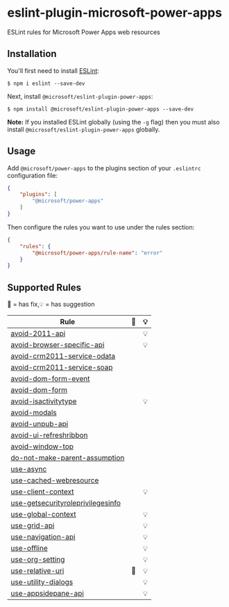 # eslint-plugin-microsoft-power-apps

ESLint rules for Microsoft Power Apps web resources

## Installation

You'll first need to install [ESLint](http://eslint.org):

```
$ npm i eslint --save-dev
```

Next, install `@microsoft/eslint-plugin-power-apps`:

```
$ npm install @microsoft/eslint-plugin-power-apps --save-dev
```

**Note:** If you installed ESLint globally (using the `-g` flag) then you must also install `@microsoft/eslint-plugin-power-apps` globally.

## Usage

Add `@microsoft/power-apps` to the plugins section of your `.eslintrc` configuration file:

```json
{
    "plugins": [
        "@microsoft/power-apps"
    ]
}
```


Then configure the rules you want to use under the rules section:

```json
{
    "rules": {
        "@microsoft/power-apps/rule-name": "error"
    }
}
```
## Supported Rules

🔧 = has fix,💡 = has suggestion

| Rule | 🔧 | 💡 |
| ---- | :---: | :---: |
| [avoid-2011-api](https://learn.microsoft.com/power-apps/maker/data-platform/powerapps-checker/rules/web/avoid-2011-api) | | 💡 |
| [avoid-browser-specific-api](https://learn.microsoft.com/power-apps/maker/data-platform/powerapps-checker/rules/web/avoid-browser-specific-api) | | 💡 |
| [avoid-crm2011-service-odata](https://learn.microsoft.com/power-apps/maker/data-platform/powerapps-checker/rules/web/avoid-crm2011-service-odata) | | |
| [avoid-crm2011-service-soap](https://learn.microsoft.com/power-apps/maker/data-platform/powerapps-checker/rules/web/avoid-crm2011-service-soap) | | |
| [avoid-dom-form-event](https://learn.microsoft.com/power-apps/maker/data-platform/powerapps-checker/rules/web/avoid-dom-form-event) | | |
| [avoid-dom-form](https://learn.microsoft.com/power-apps/maker/data-platform/powerapps-checker/rules/web/avoid-dom-form) | | |
| [avoid-isactivitytype](https://learn.microsoft.com/power-apps/maker/data-platform/powerapps-checker/rules/web/avoid-isactivitytype) | | 💡 |
| [avoid-modals](https://learn.microsoft.com/power-apps/maker/data-platform/powerapps-checker/rules/web/avoid-modals) | | |
| [avoid-unpub-api](https://learn.microsoft.com/power-apps/maker/data-platform/powerapps-checker/rules/web/avoid-unpub-api) | | |
| [avoid-ui-refreshribbon](https://learn.microsoft.com/power-apps/maker/data-platform/powerapps-checker/rules/web/avoid-ui-refreshribbon) | | |
| [avoid-window-top](https://learn.microsoft.com/power-apps/maker/data-platform/powerapps-checker/rules/web/avoid-window-top) | | |
| [do-not-make-parent-assumption](https://learn.microsoft.com/power-apps/maker/data-platform/powerapps-checker/rules/web/do-not-make-parent-assumption) | | |
| [use-async](https://learn.microsoft.com/power-apps/maker/data-platform/powerapps-checker/rules/web/use-async) | | |
| [use-cached-webresource](https://learn.microsoft.com/power-apps/maker/data-platform/powerapps-checker/rules/web/use-cached-webresource) | | |
| [use-client-context](https://learn.microsoft.com/power-apps/maker/data-platform/powerapps-checker/rules/web/use-client-context) | | 💡 |
| [use-getsecurityroleprivilegesinfo](https://learn.microsoft.com/power-apps/maker/data-platform/powerapps-checker/rules/web/use-getsecurityroleprivilegesinfo) | | |
| [use-global-context](https://learn.microsoft.com/power-apps/maker/data-platform/powerapps-checker/rules/web/use-global-context) | | 💡 |
| [use-grid-api](https://learn.microsoft.com/power-apps/maker/data-platform/powerapps-checker/rules/web/use-grid-api) | | 💡 |
| [use-navigation-api](https://learn.microsoft.com/power-apps/maker/data-platform/powerapps-checker/rules/web/use-navigation-api) | | 💡 |
| [use-offline](https://learn.microsoft.com/power-apps/maker/data-platform/powerapps-checker/rules/web/use-offline) | | 💡 |
| [use-org-setting](https://learn.microsoft.com/power-apps/maker/data-platform/powerapps-checker/rules/web/use-org-setting) | | 💡 |
| [use-relative-uri](https://learn.microsoft.com/power-apps/maker/data-platform/powerapps-checker/rules/web/use-relative-uri) | 🔧 | 💡 |
| [use-utility-dialogs](https://learn.microsoft.com/power-apps/maker/data-platform/powerapps-checker/rules/web/use-utility-dialogs) | | 💡 |
| [use-appsidepane-api](https://learn.microsoft.com/power-apps/maker/data-platform/powerapps-checker/rules/web/use-appsidepane-api) | | 💡 |